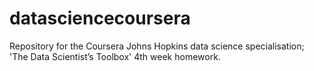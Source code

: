 # datasciencecoursera
Repository for the Coursera Johns Hopkins data science specialisation; 'The Data Scientist’s Toolbox' 4th week homework. 
